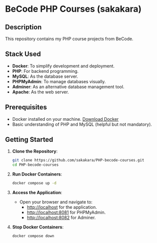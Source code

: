 # BeCode PHP Courses (sakakara)

## Description

This repository contains my PHP course projects from BeCode.

## Stack Used

- **Docker**: To simplify development and deployment.
- **PHP**: For backend programming.
- **MySQL**: As the database server.
- **PHPMyAdmin**: To manage databases visually.
- **Adminer**: As an alternative database management tool.
- **Apache**: As the web server.

## Prerequisites

- Docker installed on your machine. [Download Docker](https://www.docker.com/get-started)
- Basic understanding of PHP and MySQL (helpful but not mandatory).

## Getting Started

1. **Clone the Repository**:

   ```bash
   git clone https://github.com/sakakara/PHP-becode-courses.git
   cd PHP-becode-courses
   ```

2. **Run Docker Containers**:

   ```bash
   docker compose up -d
   ```

3. **Access the Application**:

   - Open your browser and navigate to:
     - [http://localhost](http://localhost) for the application.
     - [http://localhost:8081](http://localhost:8081) for PHPMyAdmin.
     - [http://localhost:8082](http://localhost:8082) for Adminer.

4. **Stop Docker Containers**:

   ```bash
   docker compose down
   ```
